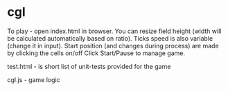 # cgl

To play - open index.html in browser. You can resize field height (width will be calculated automatically based on ratio). Ticks speed is also variable (change it in input). 
Start position (and changes during process) are made by clicking the cells on/off
Click Start/Pause to manage game.

test.html - is short list of unit-tests provided for the game

cgl.js - game logic